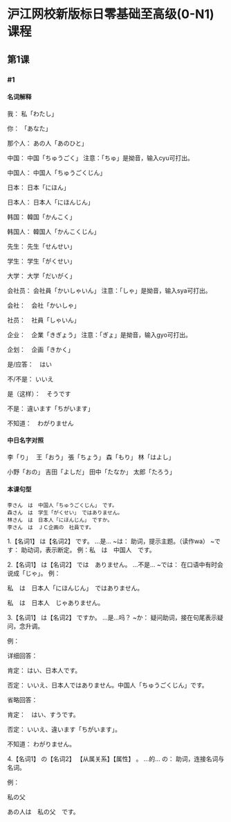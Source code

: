 # 沪江网校新版标日零基础至高级(0-N1)课程

## 第1课

### #1

#### 名词解释

我： 私「わたし」

你： 「あなた」

那个人： あの人「あのひと」

中国： 中国「ちゅうごく」   注意：「ちゅ」是拗音，输入cyu可打出。

中国人： 中国人「ちゅうごくじん」

日本： 日本「にほん」

日本人： 日本人「にほんじん」

韩国： 韓国「かんこく」

韩国人： 韓国人「かんこくじん」

先生： 先生「せんせい」

学生： 学生「がくせい」

大学： 大学「だいがく」

会社员： 会社員「かいしゃいん」    注意：「しゃ」是拗音，输入sya可打出。

会社：　会社「かいしゃ」

社员：　社員「しゃいん」

企业：　企業「きぎょう」        注意：「ぎょ」是拗音，输入gyo可打出。

企划：　企画「きかく」

是/应答：　はい

不/不是： いいえ

是（这样）：　そうです

不是： 違います「ちがいます」

不知道：　わがりません

#### 中日名字对照

李「り」　  王「おう」      張「ちょう」        森「もり」      林「はよし」

小野「おの」        吉田「よしだ」      田中「たなか」      太郎「たろう」

#### 本课句型

    李さん　は　中国人「ちゅうごくじん」　です。
    森さん　は　学生「がくせい」　ではありません。
    林さん　は　日本人「にほんじん」　ですか。
    李さん　は　ＪＣ企画の　社員です。

1.【名词1】 は【名词2】 です。    ...是...
~は： 助词，提示主题。（读作wa）
~です： 助动词，表示断定。
例：私　は　中国人　です。

2.【名词1】 は【名词2】 では　ありません。    ...不是...
~では： 在口语中有时会说成「じゃ」。
例：

私　は　日本人「にほんじん」　ではありません。

私　は　日本人　じゃありません。

3.【名词1】 は【名词2】 ですか。    ...是...吗？
~か： 疑问助词，接在句尾表示疑问，念升调。

例：

详细回答：

肯定：  はい、日本人です。

否定：  いいえ、日本人ではありません。中国人「ちゅうごくじん」です。

省略回答：

肯定：　はい、すうです。

否定：  いいえ、違います「ちがいます」。

不知道： わがりません。

4.【名词1】 の【名词2】 【从属关系】【属性】 。   ...的...
の： 助词，连接名词与名词。

例：

私の父

あの人は　私の父　です。
